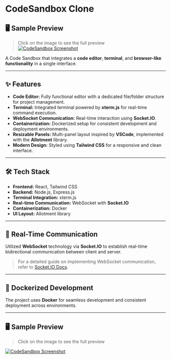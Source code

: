 # CodeSandbox Clone   

## 🖥️ Sample Preview  
> Click on the image to see the full preview  
[![CodeSandbox Screenshot](./CodeSandbox.png)](./CodeSandbox.png)  

A Code Sandbox that integrates a **code editor**, **terminal**, and **browser-like functionality** in a single interface.  

---

## ✨ Features  
- **Code Editor:** Fully functional editor with a dedicated file/folder structure for project management.  
- **Terminal:** Integrated terminal powered by **xterm.js** for real-time command execution.  
- **WebSocket Communication:** Real-time interaction using **Socket.IO**.  
- **Containerization:** Dockerized setup for consistent development and deployment environments.  
- **Resizable Panels:** Multi-panel layout inspired by **VSCode**, implemented with the **Allotment** library.  
- **Modern Design:** Styled using **Tailwind CSS** for a responsive and clean interface.  

---

## 🛠️ Tech Stack  
- **Frontend:** React, Tailwind CSS  
- **Backend:** Node.js, Express.js  
- **Terminal Integration:** xterm.js  
- **Real-time Communication:** WebSocket with **Socket.IO**  
- **Containerization:** Docker  
- **UI Layout:** Allotment library  

---

## 📡 Real-Time Communication  
Utilized **WebSocket** technology via **Socket.IO** to establish real-time bidirectional communication between client and server.  
> For a detailed guide on implementing WebSocket communication, refer to [Socket.IO Docs](https://socket.io/docs/v4).  

---

## 🐳 Dockerized Development  
The project uses **Docker** for seamless development and consistent deployment across environments.  

---

## 🖥️ Sample Preview  
> Click on the image to see the full preview  

[![CodeSandbox Screenshot](./CodeSandbox.png)](./CodeSandbox.png)  
